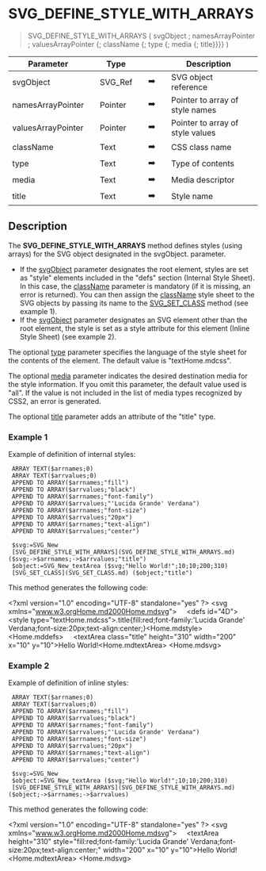 <!-- <span style="font-family:sans-serif;color:gray;">style := <span style="font-family:sans-serif;color:gray;font-weight:bold;font-style:italic">SVG_DEFINE_STYLE_WITH_ARRAYS</span> ( svgObject ; attributes ; values ; class ; type ; media ; title )
 -&gt; svgObject (Text)
 -&gt; attributes (Pointer)
 -&gt; values (Pointer)
 -&gt; class (Text)
 -&gt; type (Text)
 -&gt; media (Text)
 -&gt; title (Text)
 &lt;- style (Text)</span>-->
# SVG_DEFINE_STYLE_WITH_ARRAYS

> SVG_DEFINE_STYLE_WITH_ARRAYS ( svgObject ; namesArrayPointer ; valuesArrayPointer {; className {; type {; media {; title}}}} )

| Parameter |     | Type |     |     |     | Description |     |
| --- | --- | --- | --- | --- | --- | --- | --- |
| svgObject |     | SVG_Ref |     | ➡️ |     | SVG object reference |     |
| namesArrayPointer |     | Pointer |     | ➡️ |     | Pointer to array of style names |     |
| valuesArrayPointer |     | Pointer |     | ➡️ |     | Pointer to array of style values |     |
| className |     | Text |     | ➡️ |     | CSS class name |     |
| type |     | Text |     | ➡️ |     | Type of contents |     |
| media |     | Text |     | ➡️ |     | Media descriptor |     |
| title |     | Text |     | ➡️ |     | Style name |     |

## Description

The **SVG_DEFINE_STYLE_WITH_ARRAYS** method defines styles (using arrays) for the SVG object designated in the svgObject. parameter.

* If the [svgObject](# "SVG object reference") parameter designates the root element, styles are set as "style" elements included in the "defs" section (Internal Style Sheet). In this case, the [className](# "CSS class name") parameter is mandatory (if it is missing, an error is returned). You can then assign the [className](# "CSS class name") style sheet to the SVG objects by passing its name to the [SVG_SET_CLASS](SVG_SET_CLASS.md) method (see example 1).
* If the [svgObject](# "SVG object reference") parameter designates an SVG element other than the root element, the style is set as a style attribute for this element (Inline Style Sheet) (see example 2).

The optional [type](# "Type of contents") parameter specifies the language of the style sheet for the contents of the element. The default value is "textHome.mdcss".

The optional [media](# "Media descriptor") parameter indicates the desired destination media for the style information. If you omit this parameter, the default value used is "all". If the value is not included in the list of media types recognized by CSS2, an error is generated.

The optional [title](# "Style name") parameter adds an attribute of the "title" type.

### Example 1  

Example of definition of internal styles:

```4d
 ARRAY TEXT($arrnames;0)  
 ARRAY TEXT($arrvalues;0)  
 APPEND TO ARRAY($arrnames;"fill")  
 APPEND TO ARRAY($arrvalues;"black")  
 APPEND TO ARRAY($arrnames;"font-family")  
 APPEND TO ARRAY($arrvalues;"'Lucida Grande' Verdana")  
 APPEND TO ARRAY($arrnames;"font-size")  
 APPEND TO ARRAY($arrvalues;"20px")  
 APPEND TO ARRAY($arrnames;"text-align")  
 APPEND TO ARRAY($arrvalues;"center")  
   
 $svg:=SVG_New   
 [SVG_DEFINE_STYLE_WITH_ARRAYS](SVG_DEFINE_STYLE_WITH_ARRAYS.md) ($svg;->$arrnames;->$arrvalues;"title")  
 $object:=SVG_New_textArea ($svg;"Hello World!";10;10;200;310)  
 [SVG_SET_CLASS](SVG_SET_CLASS.md) ($object;"title")
```

This method generates the following code:

&lt;?xml version="1.0" encoding="UTF-8" standalone="yes" ?&gt;
&lt;svg xmlns="www.w3.orgHome.md2000Home.mdsvg"&gt;
    &lt;defs id="4D"&gt;
        &lt;style type="textHome.mdcss"&gt;.title{fill:red;font-family:'Lucida Grande' Verdana;font-size:20px;text-align:center;}&lt;Home.mdstyle&gt;
    &lt;Home.mddefs&gt;
    &lt;textArea class="title" height="310" width="200" x="10" y="10"&gt;Hello World!&lt;Home.mdtextArea&gt;
&lt;Home.mdsvg&gt;

### Example 2  

Example of definition of inline styles:

```4d
 ARRAY TEXT($arrnames;0)  
 ARRAY TEXT($arrvalues;0)  
 APPEND TO ARRAY($arrnames;"fill")  
 APPEND TO ARRAY($arrvalues;"black")  
 APPEND TO ARRAY($arrnames;"font-family")  
 APPEND TO ARRAY($arrvalues;"'Lucida Grande' Verdana")  
 APPEND TO ARRAY($arrnames;"font-size")  
 APPEND TO ARRAY($arrvalues;"20px")  
 APPEND TO ARRAY($arrnames;"text-align")  
 APPEND TO ARRAY($arrvalues;"center")  
   
 $svg:=SVG_New   
 $object:=SVG_New_textArea ($svg;"Hello World!";10;10;200;310)  
 [SVG_DEFINE_STYLE_WITH_ARRAYS](SVG_DEFINE_STYLE_WITH_ARRAYS.md) ($object;->$arrnames;->$arrvalues)
```

This method generates the following code:

&lt;?xml version="1.0" encoding="UTF-8" standalone="yes" ?&gt;
&lt;svg xmlns="www.w3.orgHome.md2000Home.mdsvg"&gt;
    &lt;textArea height="310" style="fill:red;font-family:'Lucida Grande' Verdana;font-size:20px;text-align:center;" width="200" x="10" y="10"&gt;Hello World!&lt;Home.mdtextArea&gt;
&lt;Home.mdsvg&gt;
